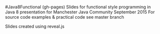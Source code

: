 #Java8Functional (gh-pages)
Slides for functional style programming in Java 8 presentation for Manchester Java Community September 2015
For source code examples & practical code see master branch

Slides created using reveal.js
